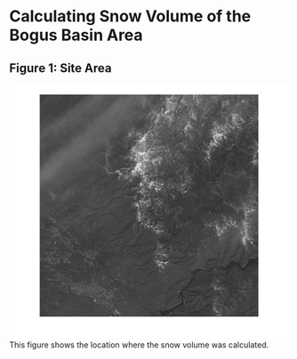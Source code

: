 # Calculating Snow Volume of the Bogus Basin Area
## Figure 1: Site Area
![Map](Figures/Map.jpg)
This figure shows the location where the snow volume was calculated. 
